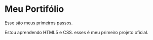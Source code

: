# Meu Portifólio
 Esse são meus primeiros passos.

Estou aprendendo HTML5 e CSS. esses é meu primeiro projeto oficial.